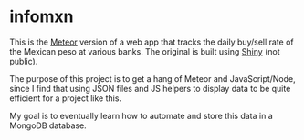 # infomxn

This is the [Meteor](https://www.meteor.com/) version of a web app that tracks the daily buy/sell rate of the Mexican peso at various banks. The original is built using [Shiny](https://shiny.rstudio.com/) (not public).

The purpose of this project is to get a hang of Meteor and JavaScript/Node, since I find that using JSON files and JS helpers to display data to be quite efficient for a project like this.

My goal is to eventually learn how to automate and store this data in a MongoDB database.
